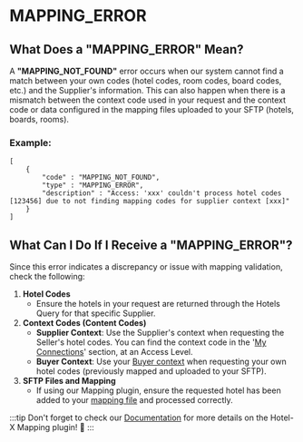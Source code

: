 ﻿---
sidebar_position: 23
---

# MAPPING_ERROR

## What Does a "MAPPING_ERROR" Mean?
A **"MAPPING_NOT_FOUND"** error occurs when our system cannot find a match between your own codes (hotel codes, room codes, board codes, etc.) and the Supplier's information. This can also happen when there is a mismatch between the context code used in your request and the context code or data configured in the mapping files uploaded to your SFTP (hotels, boards, rooms).

### Example:
```
[
    {
        "code" : "MAPPING_NOT_FOUND",
        "type" : "MAPPING_ERROR",
        "description" : "Access: 'xxx' couldn't process hotel codes [123456] due to not finding mapping codes for supplier context [xxx]"
    }
]
```

## What Can I Do If I Receive a "MAPPING_ERROR"?
Since this error indicates a discrepancy or issue with mapping validation, check the following:

1. **Hotel Codes**
   - Ensure the hotels in your request are returned through the Hotels Query for that specific Supplier.
2. **Context Codes (Content Codes)**
    - **Supplier Context**: Use the Supplier's context when requesting the Seller's hotel codes. You can find the context code in the '[My Connections](/kb/platform/app-features/connections/my-connections/managing-connections/connections-details#additional-access-information)' section, at an Access Level.
    - **Buyer Context**: Use your [Buyer context](/kb/connectivity-products/for-buyers/hotel-x/hotel-x-credentials#context) when requesting your own hotel codes (previously mapped and uploaded to your SFTP).
3. **SFTP Files and Mapping**
   - If using our Mapping plugin, ensure the requested hotel has been added to your [mapping file](/docs/apis/for-buyers/hotel-x-pull-buyers-api/plugins/mapping) and processed correctly.

:::tip
Don't forget to check our [Documentation](/docs/apis/for-buyers/hotel-x-pull-buyers-api/plugins/mapping) for more details on the Hotel-X Mapping plugin! 🚀
:::
